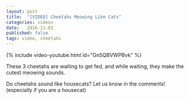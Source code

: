```yaml
---
layout: post
title:  "[VIDEO] Cheetahs Meowing Like Cats"
categories: videos
date:   2016-11-01
published: false
tags: video, cheetahs
---
```


{% include video-youtube.html id="Gn5QBVWPBvk" %}
<br/>

These 3 cheetahs are waiting to get fed, and while waiting, they make the cutest
meowing sounds.

Do cheetahs sound like housecats?  Let us know in the comments! (especially if you are a housecat)


